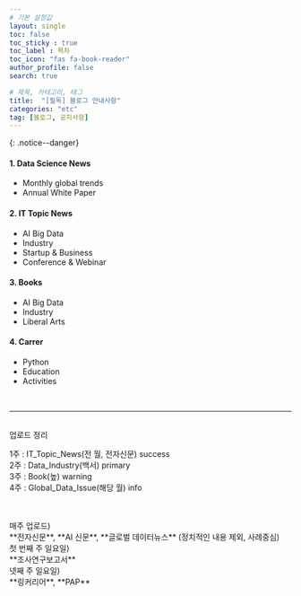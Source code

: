 ```yaml
---
# 기본 설정값
layout: single
toc: false
toc_sticky : true
toc_label : 목차
toc_icon: "fas fa-book-reader"
author_profile: false
search: true

# 제목, 카테고리, 태그
title:  "[필독] 블로그 안내사항"
categories: "etc"
tag: [블로그, 공지사항]
---
```


{: .notice--danger}  

<div class="notice--info">
<h4>1. Data Science News</h4>
<ul>
    <li>Monthly global trends</li>
    <li>Annual White Paper</li>
</ul>
</div>

<div class="notice--info">
<h4>2. IT Topic News</h4>
<ul>
    <li>AI Big Data</li>
    <li>Industry</li>
    <li>Startup & Business</li>
    <li>Conference & Webinar</li>   
</ul>
</div>

<div class="notice--info">
<h4>3. Books</h4>
<ul>
    <li>AI Big Data</li>
    <li>Industry</li>
    <li>Liberal Arts</li>
</ul>
</div>

<div class="notice--info">
<h4>4. Carrer </h4>
<ul>
    <li>Python</li>
    <li>Education</li>
    <li>Activities</li>
</ul>
</div>

<br/>
<hr/>
<br/>
업로드 정리<br/>

1주 : IT_Topic_News(전 월, 전자신문) success<br/>
2주 : Data_Industry(백서) primary<br/>
3주 : Book(높) warning<br/>
4주 : Global_Data_Issue(해당 월) info
<br/><br/>

<br/>
매주 업로드)<br/>
**전자신문**,  **AI 신문**,  **글로벌 데이터뉴스** (정치적인 내용 제외, 사례중심)

<br/>
첫 번째 주 일요일)<br/>
**조사연구보고서**

<br/>
넷째 주 일요일)<br/>
**링커리어**, **PAP**

